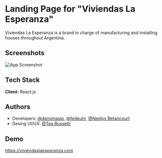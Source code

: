 # Landing Page for "Viviendas La Esperanza"

Viviendas La Esperanza is a brand in charge of manufacturing and installing houses throughout Argentina.

## Screenshots

![App Screenshot](https://i.ibb.co/B4pRqqp/Sin-t-tulo-1.png)

## Tech Stack

**Client:** React.js

## Authors

- Developers: [@dariomasip](https://www.github.com/dariomasip), [@fedeuhr](https://github.com/fedeuhr), [@Neidys Betancourt](https://linkedin.com/in/betancourtneidys)
- Desing UI/UX: [@Tea Bussetti](https://www.behance.net/teabussetti)

## Demo

https://viviendaslaesperanza.com
